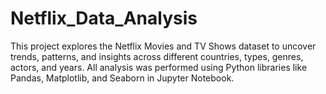 # Netflix_Data_Analysis
This project explores the Netflix Movies and TV Shows dataset to uncover trends, patterns, and insights across different countries, types, genres, actors, and years. All analysis was performed using Python libraries like Pandas, Matplotlib, and Seaborn in Jupyter Notebook.

